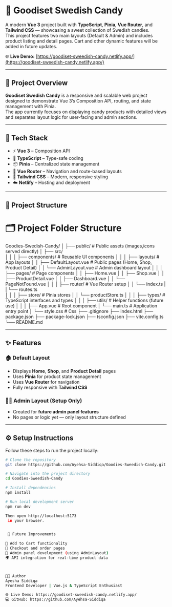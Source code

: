 # 🍭 Goodiset Swedish Candy

A modern **Vue 3** project built with **TypeScript**, **Pinia**, **Vue Router**, and **Tailwind CSS** — showcasing a sweet collection of Swedish candies.  
This project features two main layouts (Default & Admin) and includes product listing and detail pages. Cart and other dynamic features will be added in future updates.

🌐 **Live Demo:** [https://goodiset-sweedish-candy.netlify.app/](https://goodiset-sweedish-candy.netlify.app/)

---

## 📖 Project Overview

**Goodiset Swedish Candy** is a responsive and scalable web project designed to demonstrate Vue 3’s Composition API, routing, and state management with Pinia.  
The app currently focuses on displaying candy products with detailed views and separates layout logic for user-facing and admin sections.

---

## 🧩 Tech Stack

- ⚡ **Vue 3** – Composition API  
- 🧠 **TypeScript** – Type-safe coding  
- 📦 **Pinia** – Centralized state management  
- 🧭 **Vue Router** – Navigation and route-based layouts  
- 🎨 **Tailwind CSS** – Modern, responsive styling  
- ☁️ **Netlify** – Hosting and deployment  

---

## 🧱 Project Structure

# 🗂️ Project Folder Structure

Goodies-Swedish-Candy/
│
├── public/                    # Public assets (images,icons served directly)
│
├── src/     
│   │
│   ├── components/            # Reusable UI components
│   │
│   ├── layouts/               # App layouts
│   │   ├── DefaultLayout.vue  # Public pages (Home, Shop, Product Detail)
│   │   └── AdminLayout.vue    # Admin dashboard layout
│   │
│   ├── pages/                 # Page components
│   │   ├── Home.vue
│   │   ├── Shop.vue
│   │   ├── ProductDetail.vue
│   │   ├── Dashboard.vue
│   │   └── PageNotFound.vue
│   │
│   ├── router/                # Vue Router setup
│   │   └── index.ts
|   |   └── routes.ts        
│   │
│   ├── store/                 # Pinia stores
│   │   └── productStore.ts
│   │
│   ├── types/                 # TypeScript interfaces and types
│   │
│   ├── utils/                 # Helper functions (future use)
│   │
│   ├── App.vue                # Root component
│   └── main.ts                # Application entry point
│   └── style.css              # Css
├── .gitignore
├── index.html
├── package.json
├── package-lock.json
├── tsconfig.json
├── vite.config.ts
└── README.md




---

## ✨ Features

### 🏠 Default Layout
- Displays **Home**, **Shop**, and **Product Detail** pages  
- Uses **Pinia** for product state management  
- Uses **Vue Router** for navigation  
- Fully responsive with **Tailwind CSS**

### 🧑‍💼 Admin Layout (Setup Only)
- Created for **future admin panel features**
- No pages or logic yet — only layout structure defined  

---

## ⚙️ Setup Instructions

Follow these steps to run the project locally:

```bash
# Clone the repository
git clone https://github.com/Ayehsa-Siddiqa/Goodies-Sweedish-Candy.git

# Navigate into the project directory
cd Goodies-Sweedish-Candy

# Install dependencies
npm install

# Run local development server
npm run dev

Then open http://localhost:5173
 in your browser.


 🧠 Future Improvements

🛒 Add to Cart functionality
🧾 Checkout and order pages
🔐 Admin panel development (using AdminLayout)
🌍 API integration for real-time product data



👩‍💻 Author
Ayesha Siddiqa
Frontend Developer | Vue.js & TypeScript Enthusiast

🌐 Live Demo: https://goodiset-sweedish-candy.netlify.app/
💻 GitHub: https://github.com/Ayehsa-Siddiqa
